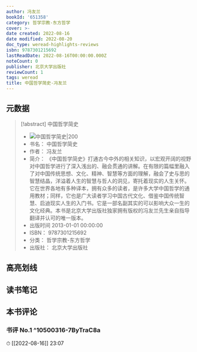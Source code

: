 ```yaml
---
author: 冯友兰
bookId: '651358'
category: 哲学宗教-东方哲学
cover: >-
date created: 2022-08-16
date modified: 2022-08-20
doc_type: weread-highlights-reviews
isbn: 9787301215692
lastReadDate: 2022-08-16T00:00:00.000Z
noteCount: 0
publisher: 北京大学出版社
reviewCount: 1
tags: weread
title: 中国哲学简史-冯友兰
---
```


## 元数据

> [!abstract] 中国哲学简史
> - ![ 中国哲学简史|200](https://wfqqreader-1252317822.image.myqcloud.com/cover/358/651358/t7_651358.jpg)
> - 书名： 中国哲学简史
> - 作者： 冯友兰
> - 简介： 《中国哲学简史》打通古今中外的相关知识，以宏观开阔的视野对中国哲学进行了深入浅出的、融会贯通的讲解。在有限的篇幅里融入了对中国传统思想、文化、精神、智慧等方面的理解，融会了史与思的智慧结晶，洋溢着人生的智慧与哲人的洞见，寄托着现实的人生关怀。它在世界各地有多种译本，拥有众多的读者，是许多大学中国哲学的通用教材；同样，它也是广大读者学习中国古代文化、借鉴中国传统智慧、启迪现实人生的入门书。它是一部名副其实的可以影响大众一生的文化经典。本书是北京大学出版社独家拥有版权的冯友兰先生亲自指导翻译并认可的唯一版本。
> - 出版时间 2013-01-01 00:00:00
> - ISBN： 9787301215692
> - 分类： 哲学宗教-东方哲学
> - 出版社： 北京大学出版社

## 高亮划线

## 读书笔记

## 本书评论

### 书评 No.1 ^10500316-7ByTraC8a

⏱ [[2022-08-16]] 23:07
